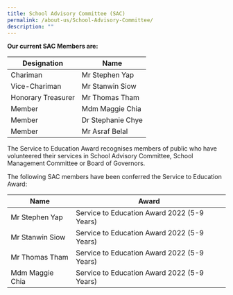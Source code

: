```yaml
---
title: School Advisory Committee (SAC)
permalink: /about-us/School-Advisory-Committee/
description: ""
---
```

**Our current SAC Members are:**

| Designation | Name | 
| -------- | -------- |
| Chariman | Mr Stephen Yap | 
| Vice-Chariman | Mr Stanwin Siow | 
| Honorary Treasurer | Mr Thomas Tham | 
| Member | Mdm Maggie Chia | 
| Member | Dr Stephanie Chye | 
| Member | Mr Asraf Belal | 

The Service to Education Award recognises members of public who have volunteered their services in School Advisory Committee, School Management Committee or Board of Governors.

The following SAC members have been conferred the Service to Education Award:

| Name | Award | 
| -------- | -------- |
| Mr Stephen Yap | Service to Education Award 2022 (5-9 Years) | 
| Mr Stanwin Siow | Service to Education Award 2022 (5-9 Years) | 
| Mr Thomas Tham | Service to Education Award 2022 (5-9 Years) | 
| Mdm Maggie Chia | Service to Education Award 2022 (5-9 Years) |